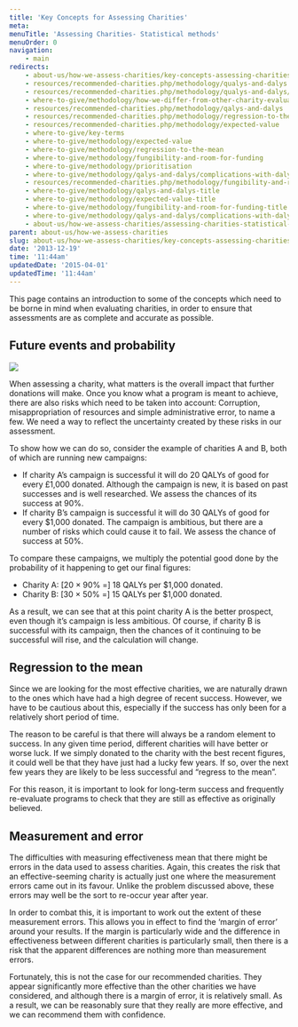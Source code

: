 ```yaml
---
title: 'Key Concepts for Assessing Charities'
meta:
menuTitle: 'Assessing Charities- Statistical methods'
menuOrder: 0
navigation:
    - main
redirects:
    - about-us/how-we-assess-charities/key-concepts-assessing-charities
    - resources/recommended-charities.php/methodology/qualys-and-dalys
    - resources/recommended-charities.php/methodology/qualys-and-dalys/complications-with-dalys
    - where-to-give/methodology/how-we-differ-from-other-charity-evaluators
    - resources/recommended-charities.php/methodology/qalys-and-dalys
    - resources/recommended-charities.php/methodology/regression-to-the-mean
    - resources/recommended-charities.php/methodology/expected-value
    - where-to-give/key-terms
    - where-to-give/methodology/expected-value
    - where-to-give/methodology/regression-to-the-mean
    - where-to-give/methodology/fungibility-and-room-for-funding
    - where-to-give/methodology/prioritisation
    - where-to-give/methodology/qalys-and-dalys/complications-with-dalys
    - resources/recommended-charities.php/methodology/fungibility-and-room-for-funding
    - where-to-give/methodology/qalys-and-dalys-title
    - where-to-give/methodology/expected-value-title
    - where-to-give/methodology/fungibility-and-room-for-funding-title
    - where-to-give/methodology/qalys-and-dalys/complications-with-dalys-title
    - about-us/how-we-assess-charities/assessing-charities-statistical-methods
parent: about-us/how-we-assess-charities
slug: about-us/how-we-assess-charities/key-concepts-assessing-charities
date: '2013-12-19'
time: '11:44am'
updatedDate: '2015-04-01'
updatedTime: '11:44am'
---
```

This page contains an introduction to some of the concepts which need to be borne in mind when evaluating charities, in order to ensure that assessments are as complete and accurate as possible.

## Future events and probability

![](/images/uploads/good1_0.jpg)

When assessing a charity, what matters is the overall impact that further donations will make. Once you know what a program is meant to achieve, there are also risks which need to be taken into account: Corruption, misappropriation of resources and simple administrative error, to name a few. We need a way to reflect the uncertainty created by these risks in our assessment.

To show how we can do so, consider the example of charities A and B, both of which are running new campaigns:

*   If charity A’s campaign is successful it will do 20 QALYs of good for every £1,000 donated. Although the campaign is new, it is based on past successes and is well researched. We assess the chances of its success at 90%.
*   If charity B’s campaign is successful it will do 30 QALYs of good for every $1,000 donated. The campaign is ambitious, but there are a number of risks which could cause it to fail. We assess the chance of success at 50%.

To compare these campaigns, we multiply the potential good done by the probability of it happening to get our final figures:

*   Charity A: [20 × 90% =] 18 QALYs per $1,000 donated.
*   Charity B: [30 × 50% =] 15 QALYs per $1,000 donated.

As a result, we can see that at this point charity A is the better prospect, even though it’s campaign is less ambitious. Of course, if charity B is successful with its campaign, then the chances of it continuing to be successful will rise, and the calculation will change.

## Regression to the mean

Since we are looking for the most effective charities, we are naturally drawn to the ones which have had a high degree of recent success. However, we have to be cautious about this, especially if the success has only been for a relatively short period of time.

The reason to be careful is that there will always be a random element to success. In any given time period, different charities will have better or worse luck. If we simply donated to the charity with the best recent figures, it could well be that they have just had a lucky few years. If so, over the next few years they are likely to be less successful and “regress to the mean”.

For this reason, it is important to look for long-term success and frequently re-evaluate programs to check that they are still as effective as originally believed.

## Measurement and error

The difficulties with measuring effectiveness mean that there might be errors in the data used to assess charities. Again, this creates the risk that an effective-seeming charity is actually just one where the measurement errors came out in its favour. Unlike the problem discussed above, these errors may well be the sort to re-occur year after year.

In order to combat this, it is important to work out the extent of these measurement errors. This allows you in effect to find the ‘margin of error’ around your results. If the margin is particularly wide and the difference in effectiveness between different charities is particularly small, then there is a risk that the apparent differences are nothing more than measurement errors.

Fortunately, this is not the case for our recommended charities. They appear significantly more effective than the other charities we have considered, and although there is a margin of error, it is relatively small. As a result, we can be reasonably sure that they really are more effective, and we can recommend them with confidence.